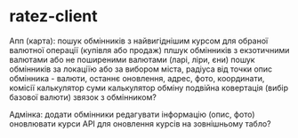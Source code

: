 # ratez-client

Апп (карта):
пошук обмінників з найвигіднішим курсом для обраної валютної операції (купівля або продаж)
плшук обмінників з екзотичними валютами або не поширеними валютами (ларі, ліри, єни)
пошук обмінників за локаціїю або за вибором міста, радіуса від точки
опис обмінника - валюти, останнє оновлення, адрес, фото, координати, комісії
калькулятор суми
калькулятор обміну подвійна ковертація (вибір базової валюти)
звязок з обмінником?

Адмінка:
додати обмінники
редагувати інформацію (опис, фото)
оновлювати курси
API для оновлення курсів на зовнішньому табло?